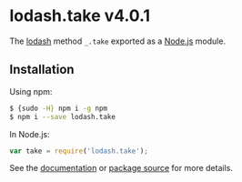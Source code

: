 # lodash.take v4.0.1

The [lodash](https://lodash.com/) method `_.take` exported as a [Node.js](https://nodejs.org/) module.

## Installation

Using npm:
```bash
$ {sudo -H} npm i -g npm
$ npm i --save lodash.take
```

In Node.js:
```js
var take = require('lodash.take');
```

See the [documentation](https://lodash.com/docs#take) or [package source](https://github.com/lodash/lodash/blob/4.0.1-npm-packages/lodash.take) for more details.
